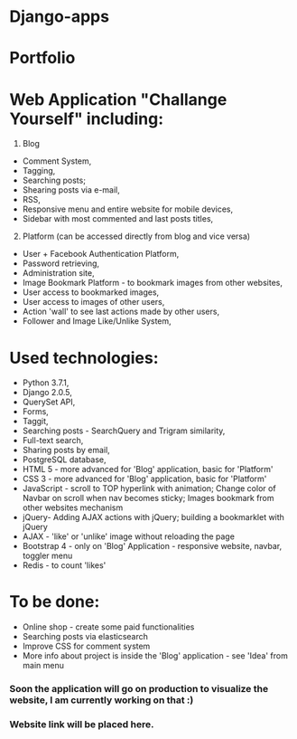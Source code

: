 # Django-apps
# Portfolio

# Web Application "Challange Yourself" including: 
1. Blog
* Comment System,
* Tagging,
* Searching posts;
* Shearing posts via e-mail, 
* RSS,
* Responsive menu and entire website for mobile devices,
* Sidebar with most commented and last posts titles,

2. Platform (can be accessed directly from blog and vice versa)
* User + Facebook Authentication Platform,
* Password retrieving,
* Administration site, 
* Image Bookmark Platform - to bookmark images from other websites,
* User access to bookmarked images, 
* User access to images of other users,
* Action 'wall' to see last actions made by other users,
* Follower and Image Like/Unlike System,

# Used technologies:
* Python 3.7.1, 
* Django 2.0.5, 
* QuerySet API, 
* Forms, 
* Taggit,
* Searching posts - SearchQuery and Trigram similarity,
* Full-text search, 
* Sharing posts by email, 
* PostgreSQL database, 
* HTML 5 - more advanced for 'Blog' application, basic for 'Platform' 
* CSS 3 - more advanced for 'Blog' application, basic for 'Platform'
* JavaScript - scroll to TOP hyperlink with animation; Change color of Navbar on scroll when nav becomes sticky; Images bookmark from other websites mechanism 
* jQuery- Adding AJAX actions with jQuery; building a bookmarklet with jQuery
* AJAX - 'like' or 'unlike' image without reloading the page 
* Bootstrap 4 - only on 'Blog' Application - responsive website, navbar, toggler menu
* Redis - to count 'likes'

# To be done:
* Online shop - create some paid functionalities 
* Searching posts via elasticsearch
* Improve CSS for comment system
* More info about project is inside the 'Blog' application - see 'Idea' from main menu

### Soon the application will go on production to visualize the website, I am currently working on that :) 
### Website link will be placed here.
